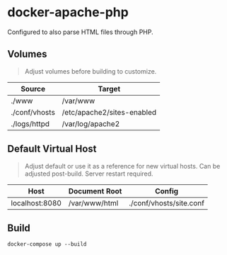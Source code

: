 # docker-apache-php

Configured to also parse HTML files through PHP.

## Volumes

> Adjust volumes before building to customize.

| Source | Target |
| ------ | ------ |
| ./www  | /var/www |
| ./conf/vhosts | /etc/apache2/sites-enabled |
| ./logs/httpd | /var/log/apache2 |

## Default Virtual Host

> Adjust default or use it as a reference for new virtual hosts.
> Can be adjusted post-build. Server restart required.

| Host | Document Root | Config |
| ---- | ------------- | ------ |
| localhost:8080 | /var/www/html | ./conf/vhosts/site.conf |

## Build

```console
docker-compose up --build
```
